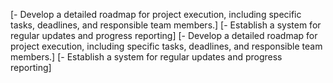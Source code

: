 [- Develop a detailed roadmap for project execution, including specific tasks, deadlines, and responsible team members.]
[- Establish a system for regular updates and progress reporting]
[- Develop a detailed roadmap for project execution, including specific tasks, deadlines, and responsible team members.]
[- Establish a system for regular updates and progress reporting]